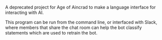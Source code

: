 A deprecated project for Age of Aincrad to make a language interface for interacting with AI.

This program can be run from the command line, or interfaced with Slack, where members that share the chat room can help the bot classify statements which are used to retrain the bot.
